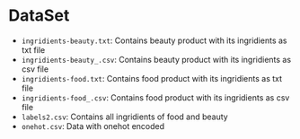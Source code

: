 # DataSet
- `ingridients-beauty.txt`: Contains beauty product with its ingridients as txt file
- `ingridients-beauty_.csv`: Contains beauty product with its ingridients as csv file
- `ingridients-food.txt`: Contains food product with its ingridients as txt file
- `ingridients-food_.csv`: Contains food product with its ingridients as csv file
- `labels2.csv`: Contains all ingridients of food and beauty
- `onehot.csv`: Data with onehot encoded
